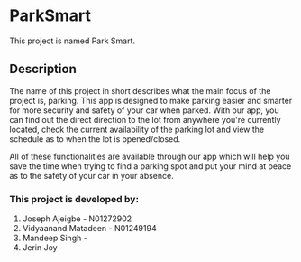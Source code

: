 # ParkSmart

This project is named Park Smart.

## Description
The name of this project in short describes what the main focus of the project is, parking. This app is designed to make parking easier and smarter for more security and safety of your car when parked.
With our app, you can find out the direct direction to the lot from anywhere you're currently located, check the current availability of the parking lot and view the schedule as to when the lot is opened/closed.

All of these functionalities are available through our app which will help you save the time when trying to find a parking spot and put your mind at peace as to the safety of your car in your absence.

### This project is developed by: 
1. Joseph Ajeigbe - N01272902
2. Vidyaanand Matadeen - N01249194
3. Mandeep Singh - 
4. Jerin Joy - 
